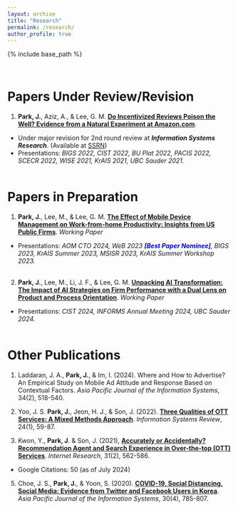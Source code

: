 ```yaml
---
layout: archive
title: "Research"
permalink: /research/
author_profile: true
---
```


{% include base_path %}

<br>

Papers Under Review/Revision
======
1. <b>Park, J.</b>, Aziz, A., & Lee, G. M. [<b>Do Incentivized Reviews Poison the Well? Evidence from a Natural Experiment at Amazon.com</b>](https://jaecheol-park.github.io/workingpapers/IncentivizedReviews).
  * Under major revision for 2nd round review at <i>**Information Systems Research**</i>. (Available at [SSRN](https://papers.ssrn.com/abstract=4718932))
  * Presentations: <i> BIGS 2022, CIST 2022, BU Plat 2022, PACIS 2022, SCECR 2022, WISE 2021, KrAIS 2021, UBC Sauder 2021.</i>
<br/><br/>

Papers in Preparation
======
1. <b>Park, J.</b>, Lee, M., & Lee, G. M. [<b>The Effect of Mobile Device Management on Work-from-home Productivity: Insights from US Public Firms</b>](https://jaecheol-park.github.io/workingpapers/MDM). <i>Working Paper</i>
  * Presentations: <i>AOM CTO 2024, WeB 2023 <span style="color:blue">**[Best Paper Nominee]**</span>, BIGS 2023, KrAIS Summer 2023, MSISR 2023, KrAIS Summer Workshop 2023.</i>
<br/><br/>

2. <b>Park, J.</b>, Lee, M., Li, J. F., & Lee, G. M. [<b>Unpacking AI Transformation: The Impact of AI Strategies on Firm Performance with a Dual Lens on Product and Process Orientation</b>](https://jaecheol-park.github.io/workingpapers/AIOrientation). <i>Working Paper</i>
  * Presentations: <i>CIST 2024, INFORMS Annual Meeting 2024, UBC Sauder 2024.</i>
<br/><br/>

Other Publications
======

1. Laddaran, J. A., <b>Park, J.</b>, & Im, I. (2024). Where and How to Advertise? An Empirical Study on Mobile Ad Attitude and Response Based on Contextual Factors. <i>Asia Pacific Journal of the Information Systems</i>, 34(2), 518-540.

2. Yoo, J. S. <b>Park, J.</b>, Jeon, H. J., & Son, J. (2022). [<b>Three Qualities of OTT Services: A Mixed Methods Approach</b>](https://www.earticle.net/Article/A408905). <i>Information Systems Review</i>, 24(1), 59-87.  

3. Kwon, Y., <b>Park, J</b>. & Son, J. (2021), [<b>Accurately or Accidentally? Recommendation Agent and Search Experience in Over-the-top (OTT) Services</b>](https://www.emerald.com/insight/content/doi/10.1108/INTR-03-2020-0127/full/html). <i>Internet Research</i>, 31(2), 562-586.
  - Google Citations: 50 (as of July 2024)

5. Choe, J. S., <b>Park, J.</b>, & Yoon, S. (2020). [<b>COVID-19, Social Distancing, Social Media: Evidence from Twitter and Facebook Users in Korea</b>](https://www.earticle.net/Article/A387912). <i>Asia Pacific Journal of the Information Systems</i>, 30(4), 785-807.  
